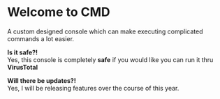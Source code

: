 # Welcome to CMD
A custom designed console which can make executing complicated commands a lot easier.

**Is it safe?!**
<br>Yes, this console is completely __safe__ if you would like you can run it thru **VirusTotal**</br>

**Will there be updates?!**
<br>Yes, I will be releasing features over the course of this year.</br>
